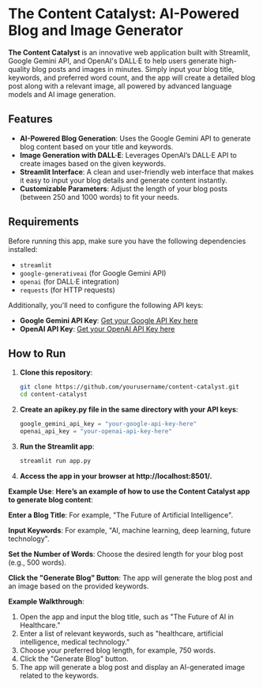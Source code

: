 # The Content Catalyst: AI-Powered Blog and Image Generator

**The Content Catalyst** is an innovative web application built with Streamlit, Google Gemini API, and OpenAI's DALL·E to help users generate high-quality blog posts and images in minutes. Simply input your blog title, keywords, and preferred word count, and the app will create a detailed blog post along with a relevant image, all powered by advanced language models and AI image generation.

## Features
- **AI-Powered Blog Generation**: Uses the Google Gemini API to generate blog content based on your title and keywords.
- **Image Generation with DALL·E**: Leverages OpenAI’s DALL·E API to create images based on the given keywords.
- **Streamlit Interface**: A clean and user-friendly web interface that makes it easy to input your blog details and generate content instantly.
- **Customizable Parameters**: Adjust the length of your blog posts (between 250 and 1000 words) to fit your needs.

## Requirements
Before running this app, make sure you have the following dependencies installed:

- `streamlit`
- `google-generativeai` (for Google Gemini API)
- `openai` (for DALL·E integration)
- `requests` (for HTTP requests)

Additionally, you'll need to configure the following API keys:

- **Google Gemini API Key**: [Get your Google API Key here](https://cloud.google.com/generative-ai)
- **OpenAI API Key**: [Get your OpenAI API Key here](https://platform.openai.com/signup)

## How to Run

1. **Clone this repository**:
   ```bash
   git clone https://github.com/yourusername/content-catalyst.git
   cd content-catalyst
2. **Create an apikey.py file in the same directory with your API keys**:
   ```python
   google_gemini_api_key = "your-google-api-key-here"
   openai_api_key = "your-openai-api-key-here"

4. **Run the Streamlit app**:
   ```bash
   streamlit run app.py
   
5. **Access the app in your browser at http://localhost:8501/.**

**Example Use**:
**Here’s an example of how to use the Content Catalyst app to generate blog content**:

**Enter a Blog Title**: For example, "The Future of Artificial Intelligence".

**Input Keywords**: For example, "AI, machine learning, deep learning, future technology".

**Set the Number of Words**: Choose the desired length for your blog post (e.g., 500 words).

**Click the "Generate Blog" Button**: The app will generate the blog post and an image based on the provided keywords.

**Example Walkthrough**:
1. Open the app and input the blog title, such as "The Future of AI in Healthcare."
2. Enter a list of relevant keywords, such as "healthcare, artificial intelligence, medical technology."
3. Choose your preferred blog length, for example, 750 words.
4. Click the "Generate Blog" button.
5. The app will generate a blog post and display an AI-generated image related to the keywords.
   

